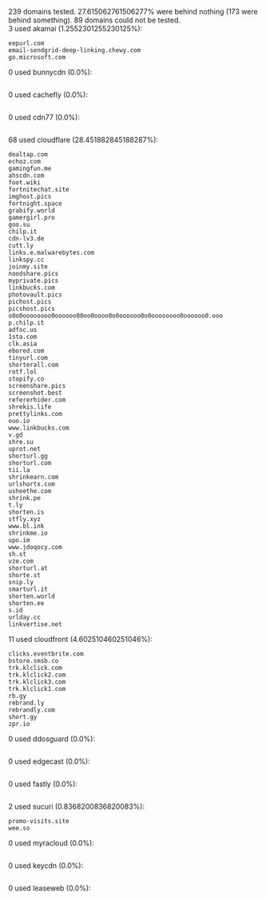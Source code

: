 239 domains tested. 27.615062761506277% were behind nothing (173 were behind something). 89 domains could not be tested.<br>
3 used akamai (1.2552301255230125%):
```
eepurl.com
email-sendgrid-deep-linking.chewy.com
go.microsoft.com
```

0 used bunnycdn (0.0%):
```

```

0 used cachefly (0.0%):
```

```

0 used cdn77 (0.0%):
```

```

68 used cloudflare (28.451882845188287%):
```
dealtap.com
echoz.com
gamingfun.me
ahscdn.com
foot.wiki
fortnitechat.site
imghost.pics
fortnight.space
grabify.world
gamergirl.pro
goo.su
chilp.it
cdn-lv3.de
cutt.ly
links.e.malwarebytes.com
linkspy.cc
joinmy.site
noodshare.pics
myprivate.pics
linkbucks.com
photovault.pics
pichost.pics
picshost.pics
o0o0oooooooo0oooooo00oo0oooo0o0oooooo0o0oooooooo0oooooo0.ooo
p.chilp.it
adfoc.us
1sta.com
clk.asia
ebored.com
tinyurl.com
shorterall.com
rotf.lol
stopify.co
screenshare.pics
screenshot.best
refererhider.com
shrekis.life
prettylinks.com
ouo.io
www.linkbucks.com
v.gd
shre.su
uprot.net
shorturl.gg
shorturl.com
tii.la
shrinkearn.com
urlshortx.com
usheethe.com
shrink.pe
t.ly
shorten.is
stfly.xyz
www.bl.ink
shrinkme.io
upo.im
www.jdoqocy.com
sh.st
vze.com
shorturl.at
shorte.st
snip.ly
smarturl.it
shorten.world
shorten.ee
s.id
urlday.cc
linkvertise.net
```

11 used cloudfront (4.602510460251046%):
```
clicks.eventbrite.com
bstore.smsb.co
trk.klclick.com
trk.klclick2.com
trk.klclick3.com
trk.klclick1.com
rb.gy
rebrand.ly
rebrandly.com
short.gy
zpr.io
```

0 used ddosguard (0.0%):
```

```

0 used edgecast (0.0%):
```

```

0 used fastly (0.0%):
```

```

2 used sucuri (0.8368200836820083%):
```
promo-visits.site
wee.so
```

0 used myracloud (0.0%):
```

```

0 used keycdn (0.0%):
```

```

0 used leaseweb (0.0%):
```

```
